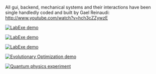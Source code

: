 All gui, backend, mechanical systems and their interactions have been single handledly coded and built by Gael Reinaudi:
http://www.youtube.com/watch?v=hch3cZZywzE

[![LabExe demo](https://j.gifs.com/BLYJ8n.gif)](http://www.youtube.com/watch?v=hch3cZZywzE "LabExe demo")

[![LabExe demo](https://j.gifs.com/kZ0kgN.gif)](http://www.youtube.com/watch?v=hch3cZZywzE "LabExe demo")

[![LabExe demo](https://j.gifs.com/Q08lm0.gif)](http://www.youtube.com/watch?v=hch3cZZywzE "LabExe demo")

[![Evolutionary Optimization demo](https://j.gifs.com/l59lkg.gif)](https://vimeo.com/31039111 "Evolutionary Optimization demo")

[![Quantum physics experiment](https://j.gifs.com/MQVl7B.gif)](https://www.youtube.com/watch?v=8w8fkU-Klpk "Quantum physics experiment")


